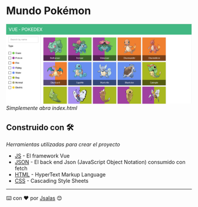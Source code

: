 # Mundo Pokémon

![screensot pokemon](images/screenshot-pokemon.png "Screenshot Pokemon")
_Simplemente abra index.html_

## Construido con 🛠️

_Herramientas utilizadas para crear el proyecto_

* [JS](https://vuejs.org/) - El framework Vue
* [JSON](https://www.json.org/) - El back end Json (JavaScript Object Notation) consumido con fetch
* [HTML](#) - HyperText Markup Language
* [CSS](https://www.w3.org/Style/CSS/Overview.en.html) - Cascading Style Sheets

---
⌨️ con ❤️ por [Jsalas](https://github.com/Jsalas902) 😊